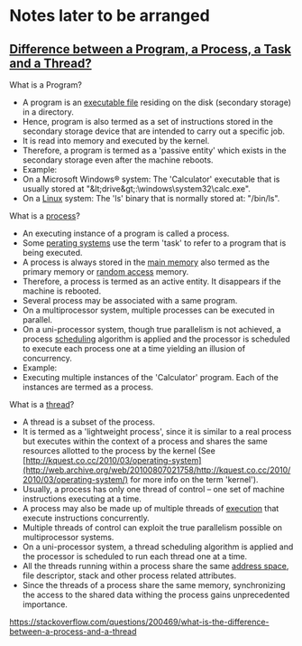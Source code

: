 # Notes later to be arranged

## [**Difference between a Program, a Process, a Task and a Thread?**](http://web.archive.org/web/20100807021758/http://kquest.co.cc/2010/03/program-process-task-thread/)

What is a Program?

- A program is an [executable file](http://web.archive.org/web/20100807021758/http://en.wikipedia.org/wiki/Executable) residing on the disk (secondary storage) in a directory.
- Hence, program is also termed as a set of instructions stored in the secondary storage device that are intended to carry out a specific job.
- It is read into memory and executed by the kernel.
- Therefore, a program is termed as a &#39;passive entity&#39; which exists in the secondary storage even after the machine reboots.
- Example:
- On a Microsoft Windows® system: The &#39;Calculator&#39; executable that is usually stored at &quot;\&lt;drive\&gt;:\windows\system32\calc.exe&quot;.
- On a [Linux](http://web.archive.org/web/20100807021758/http://en.wikipedia.org/wiki/Linux) system: The &#39;ls&#39; binary that is normally stored at: &quot;/bin/ls&quot;.

What is a [process](http://web.archive.org/web/20100807021758/http://en.wikipedia.org/wiki/Process_%28computing%29)?

- An executing instance of a program is called a process.
- Some [perating systems](http://web.archive.org/web/20100807021758/http://en.wikipedia.org/wiki/Operating_system) use the term &#39;task&#39; to refer to  a program that is being executed.
- A process is always stored in the [main memory](http://web.archive.org/web/20100807021758/http://en.wikipedia.org/wiki/Computer_data_storage) also termed as the primary memory or [random access](http://web.archive.org/web/20100807021758/http://en.wikipedia.org/wiki/Random-access_memory) memory.
- Therefore, a process is termed as an active entity. It disappears if the machine is rebooted.
- Several process may be associated with a same program.
- On a multiprocessor system, multiple processes can be executed in parallel.
- On a uni-processor system, though true parallelism is not achieved, a process [scheduling](http://web.archive.org/web/20100807021758/http://en.wikipedia.org/wiki/Scheduling_%28computing%29) algorithm is applied and the processor is scheduled to execute each process one at a time yielding  an illusion of concurrency.
- Example:
- Executing multiple instances of the &#39;Calculator&#39; program. Each of the instances are termed as a process.

What is a [thread](http://web.archive.org/web/20100807021758/http://en.wikipedia.org/wiki/Thread_%28computer_science%29)?

- A thread is a subset of the process.
- It is termed as a &#39;lightweight process&#39;, since it is similar to a real process but executes within the context of a process and shares the same resources allotted to the process by the kernel (See [http://kquest.co.cc/2010/03/operating-system](http://web.archive.org/web/20100807021758/http://kquest.co.cc/2010/2010/03/operating-system/) for more info on the term &#39;kernel&#39;).
- Usually, a process has only one thread of control – one set of machine instructions executing at a time.
- A process may also be made up of multiple threads of [execution](http://web.archive.org/web/20100807021758/http://en.wikipedia.org/wiki/Execution_%28computing%29) that execute instructions concurrently.
- Multiple threads of control can exploit the true parallelism possible on multiprocessor systems.
- On a uni-processor system, a thread scheduling algorithm is applied and the processor is scheduled to run each thread one at a time.
- All the threads running within a process share the same [address space](http://web.archive.org/web/20100807021758/http://en.wikipedia.org/wiki/Address_space), file descriptor, stack and other process related attributes.
- Since the threads of a process share the same memory, synchronizing the access to the shared data withing the process gains unprecedented importance.


https://stackoverflow.com/questions/200469/what-is-the-difference-between-a-process-and-a-thread
